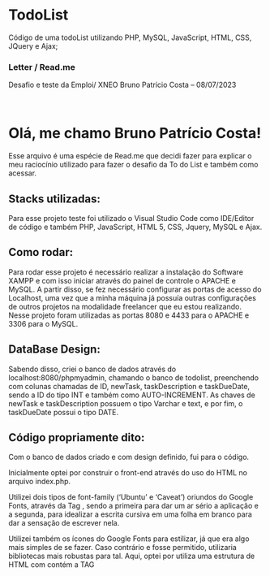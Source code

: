 # TodoList
Código de uma todoList utilizando PHP, MySQL, JavaScript, HTML, CSS, JQuery e Ajax;

### Letter / Read.me
Desafio e teste da Emploi/ XNEO
Bruno Patrício Costa – 08/07/2023

<br>

# Olá, me chamo Bruno Patrício Costa! 
 
Esse arquivo é uma espécie de Read.me que decidi fazer para explicar o meu raciocínio utilizado para fazer o desafio da To do List e também como acessar. 
<br>

## Stacks utilizadas:
Para esse projeto teste foi utilizado o Visual Studio Code como IDE/Editor de código e também PHP, JavaScript, HTML 5, CSS, Jquery, MySQL e Ajax.
 

## Como rodar:
Para rodar esse projeto é necessário realizar a instalação do Software XAMPP e com isso iniciar através do painel de controle o APACHE e MySQL. 
A partir disso, se fez necessário configurar as portas de acesso do Localhost, uma vez que a minha máquina já possuía outras configurações de outros projetos na modalidade freelancer que eu estou realizando. 
Nesse projeto foram utilizadas as portas 8080 e 4433 para o APACHE e 3306 para o MySQL. 


## DataBase Design:
Sabendo disso, criei o banco de dados através do localhost:8080/phpmyadmin, chamando o banco de todolist, preenchendo com colunas chamadas de ID, newTask, taskDescription e taskDueDate, sendo a ID do tipo INT e também como AUTO-INCREMENT. As chaves de newTask e taskDescription possuem o tipo Varchar e text, e por fim, o taskDueDate possui o tipo DATE. 
 
## Código propriamente dito:
Com o banco de dados criado e com design definido, fui para o código. 

Inicialmente optei por construir o front-end através do uso do HTML no arquivo index.php. 

Utilizei dois tipos de font-family (‘Ubuntu’ e ‘Caveat’) oriundos do Google Fonts, através da Tag <link>, sendo a primeira para dar um ar sério a aplicação e a segunda, para idealizar a escrita cursiva em uma folha em branco para dar a sensação de escrever nela. 

Utilizei também os ícones do Google Fonts para estilizar, já que era algo mais simples de se fazer. Caso contrário e fosse permitido, utilizaria bibliotecas mais robustas para tal.
Aqui, optei por utiliza uma estrutura de HTML com contém a TAG <style> que contém o código puro de CSS, pois agilizaria a realização do código inicial. 

<br>
## CRUD Structure
<br>

READ:
Dentro do HTML tentei utilizar uma grande variedade de tags para mostrar o conhecimento, inclusive colocando os dados dentro de uma tabela, porém isso me limitaria em questão de espaço e não ficaria como eu gostaria, portanto, dentro da <div> que possui como classe a bodyLineTasks, eu inseri um código PHP que realiza uma QUERY puxando, ou seja, fazendo um FETCH dos meus dados da minha tabela “todolist” do meu banco de dados MySQL, realizando assim, o “READ” do CRUD.
<hr>
CREATE:
Na sequência, criei um botão chamado “Add new tasks” pra realizar o CREATE do meu CRUD, ou seja, fazer o insert dos dados. Esse botão abre um modal e a lógica que eu criei foi feita utilizando JavaScript, através da manipulação de DOM com o artifício getElementById e funções de onClick para abrir e fechar o modal, bem como salvar os dados. 
Para salvar os dados utilizei um novo arquivo PHP, chamado de inc.newTask.php. Lá temos a lógica de POST, que consiste basicamente em iniciar as variáveis que eu gostaria de inserir no banco de dados e realizar uma QUERY para inserir os dados na tabela no lugar em que eu gostaria, com os seus respectivos valores. Além do mais, foi criado uma estrutura condicional em JavaScript para demonstrar se houve algum problema ou se realmente algo foi adicionado a lista. 
<hr> 
UPDATE: 
Em seguida, parti para o UPDATE do nosso CRUD, ou seja, realizar a alteração dos nossos dados na lista e no banco de dados. 
Aqui optei por criar uma nova página HTML, ou seja, ao clicarmos no botão de editar, o usuário é redirecionado para uma página específica que também realizar o FETCH dos nossos dados através do ID utilizando a variável $_GET do PHP e então utilizar a variável $_POST para fazer a atualização dos dados que precisamos. 
<hr>
DELETE: 
Por fim, o DELETE do nosso CRUD. Aqui penso que é a questão mais simples do CRUD uma vez que consiste em pegar o ID selecionado e apagar as suas informações do banco de dados. 
